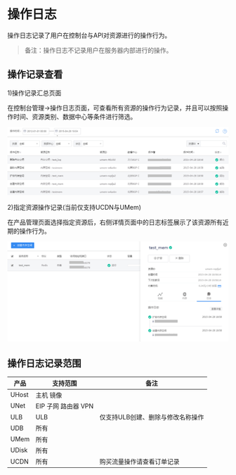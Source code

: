 # 操作日志

操作日志记录了用户在控制台与API对资源进行的操作行为。

> 备注：操作日志不记录用户在服务器内部进行的操作。

## 操作记录查看

1)操作记录汇总页面

在控制台管理-\>操作日志页面，可查看所有资源的操作行为记录，并且可以按照操作时间、资源类别、数据中心等条件进行筛选。

![操作日志](/images/log01.png)

2)指定资源操作记录(当前仅支持UCDN与UMem)

在产品管理页面选择指定资源后，右侧详情页面中的日志标签展示了该资源所有近期的操作行为。

![操作日志](/images/log02.png)

## 操作日志记录范围

| 产品    | 支持范围           | 备注                 |
| ----- | -------------- | ------------------ |
| UHost | 主机 镜像          |                    |
| UNet  | EIP 子网 路由器 VPN |                    |
| ULB   | ULB            | 仅支持ULB创建、删除与修改名称操作 |
| UDB   | 所有             |                    |
| UMem  | 所有             |                    |
| UDisk | 所有             |                    |
| UCDN  | 所有             | 购买流量操作请查看订单记录      |
